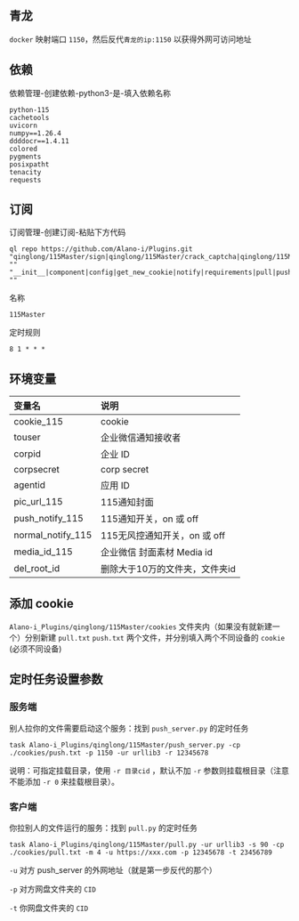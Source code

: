 ## 青龙
`docker` 映射端口 `1150`，然后反代`青龙的ip:1150` 以获得外网可访问地址
## 依赖
依赖管理-创建依赖-python3-是-填入依赖名称
```console
python-115
cachetools
uvicorn
numpy==1.26.4
ddddocr==1.4.11
colored
pygments
posixpatht
tenacity
requests
```

## 订阅
订阅管理-创建订阅-粘贴下方代码
```console
ql repo https://github.com/Alano-i/Plugins.git "qinglong/115Master/sign|qinglong/115Master/crack_captcha|qinglong/115Master/pull.py|qinglong/115Master/push_server|qinglong/115Master/life_list_monitor" "" "__init__|component|config|get_new_cookie|notify|requirements|pull|push|del|pull_after" ""
```
名称
```console
115Master
```
定时规则
```console
8 1 * * *
```

## 环境变量

| 变量名      | 说明                   |
| :---------- | :--------------------- |
| cookie_115     | cookie               |
| touser     | 企业微信通知接收者               |
| corpid     | 企业 ID               |
| corpsecret     | corp secret               |
| agentid     | 应用 ID               |
| pic_url_115     | 115通知封面               |
| push_notify_115     | 115通知开关，on 或 off               |
| normal_notify_115     | 115无风控通知开关，on 或 off               |
| media_id_115     | 企业微信 封面素材 Media id               |
| del_root_id     | 删除大于10万的文件夹，文件夹id               |


## 添加 cookie
`Alano-i_Plugins/qinglong/115Master/cookies` 文件夹内（如果没有就新建一个）分别新建 `pull.txt` `push.txt` 两个文件，并分别填入两个不同设备的 `cookie` (必须不同设备)

## 定时任务设置参数
### 服务端
别人拉你的文件需要启动这个服务：找到 `push_server.py` 的定时任务
```console
task Alano-i_Plugins/qinglong/115Master/push_server.py -cp ./cookies/push.txt -p 1150 -ur urllib3 -r 12345678
```
说明：可指定挂载目录，使用 `-r 目录cid` ，默认不加 `-r` 参数则挂载根目录（注意不能添加 `-r 0` 来挂载根目录）。 

### 客户端
你拉别人的文件运行的服务：找到 `pull.py` 的定时任务
```console
task Alano-i_Plugins/qinglong/115Master/pull.py -ur urllib3 -s 90 -cp ./cookies/pull.txt -m 4 -u https://xxx.com -p 12345678 -t 23456789
```
`-u` 对方 push_server 的外网地址（就是第一步反代的那个）

`-p` 对方网盘文件夹的 `CID`

`-t` 你网盘文件夹的 `CID`













